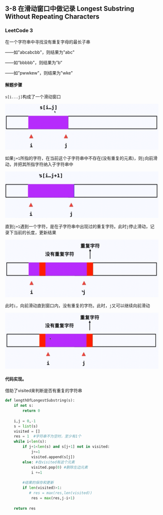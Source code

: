 ##  3-8 在滑动窗口中做记录 Longest Substring Without Repeating Characters



### LeetCode 3

在一个字符串中寻找没有重复字母的最长子串

——如"abcabcbb"，则结果为"abc"

——如“bbbbb"，则结果为”b“

——如”pwwkew"，则结果为"wke"

#### 解题步骤

`s[i...j]`构成了一个滑动窗口

![图1](https://raw.githubusercontent.com/alstonzero/Playing-Leetcode/master/%E7%8E%A9%E8%BD%AC%E7%AE%97%E6%B3%95%E9%9D%A2%E8%AF%95/%E7%AC%AC3%E7%AB%A0%20%E6%95%B0%E7%BB%84%E4%B8%AD%E7%9A%84%E9%97%AE%E9%A2%98%E5%85%B6%E5%AE%9E%E6%9C%80%E5%B8%B8%E8%A7%81/pic/3-8_01.png)

如果`j+1`所指的字符，在当前这个子字符串中不存在(没有重复的元素)，则`j`向前滑动，并把其所指字符纳入子字符串中

![图2](https://raw.githubusercontent.com/alstonzero/Playing-Leetcode/master/%E7%8E%A9%E8%BD%AC%E7%AE%97%E6%B3%95%E9%9D%A2%E8%AF%95/%E7%AC%AC3%E7%AB%A0%20%E6%95%B0%E7%BB%84%E4%B8%AD%E7%9A%84%E9%97%AE%E9%A2%98%E5%85%B6%E5%AE%9E%E6%9C%80%E5%B8%B8%E8%A7%81/pic/3-8_02.png)

直到`j+1`遇到一个字符，是在子字符串中出现过的重复字符。此时`j`停止滑动，记录下当前的长度，更新结果

![图3](https://raw.githubusercontent.com/alstonzero/Playing-Leetcode/master/%E7%8E%A9%E8%BD%AC%E7%AE%97%E6%B3%95%E9%9D%A2%E8%AF%95/%E7%AC%AC3%E7%AB%A0%20%E6%95%B0%E7%BB%84%E4%B8%AD%E7%9A%84%E9%97%AE%E9%A2%98%E5%85%B6%E5%AE%9E%E6%9C%80%E5%B8%B8%E8%A7%81/pic/3-8_03.png)

此时`i`，向前滑动直到窗口内，没有重复的字符。此时，`j`又可以继续向前滑动

![图4](https://raw.githubusercontent.com/alstonzero/Playing-Leetcode/master/%E7%8E%A9%E8%BD%AC%E7%AE%97%E6%B3%95%E9%9D%A2%E8%AF%95/%E7%AC%AC3%E7%AB%A0%20%E6%95%B0%E7%BB%84%E4%B8%AD%E7%9A%84%E9%97%AE%E9%A2%98%E5%85%B6%E5%AE%9E%E6%9C%80%E5%B8%B8%E8%A7%81/pic/3-8_04.png)



#### 代码实现。

借助了visited来判断是否有重复的字符串

```python
def lengthOfLongestSubstring(s):
    if not s: 
        return 0
    
    i,j = 0,-1
    s = list(s)
    visited = []
    res = 1  #字符串不为空时，至少有1个
    while i<len(s):
        if j+1<len(s) and s[j+1] not in visited:
            j+=1
            visited.append(s[j])
        else: #在visited有这个元素
            visited.pop(0) #删除左边元素
            i +=1
        
        #结果的保存和更新
        if len(visited)>1:
           # res = max(res,len(visited))
            res = max(res,j-i+1)
    
    return res
```



